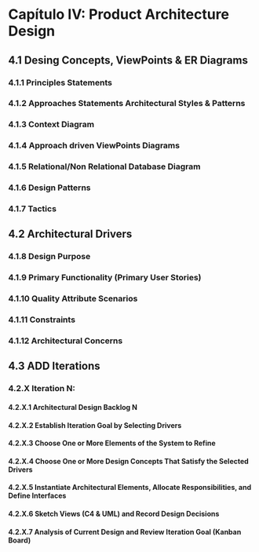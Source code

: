 # Capítulo IV: Product Architecture Design
## 4.1 Desing Concepts, ViewPoints & ER Diagrams
### 4.1.1 Principles Statements
### 4.1.2 Approaches Statements Architectural Styles & Patterns
### 4.1.3 Context Diagram
### 4.1.4 Approach driven ViewPoints Diagrams
### 4.1.5 Relational/Non Relational Database Diagram
### 4.1.6 Design Patterns
### 4.1.7 Tactics
## 4.2 Architectural Drivers
### 4.1.8 Design Purpose
### 4.1.9 Primary Functionality (Primary User Stories)
### 4.1.10 Quality Attribute Scenarios
### 4.1.11 Constraints
### 4.1.12 Architectural Concerns
## 4.3 ADD Iterations
### 4.2.X Iteration N: <Iteration Name>
#### 4.2.X.1 Architectural Design Backlog N
#### 4.2.X.2 Establish Iteration Goal by Selecting Drivers
#### 4.2.X.3 Choose One or More Elements of the System to Refine
#### 4.2.X.4 Choose One or More Design Concepts That Satisfy the Selected Drivers
#### 4.2.X.5 Instantiate Architectural Elements, Allocate Responsibilities, and Define Interfaces
#### 4.2.X.6 Sketch Views (C4 & UML) and Record Design Decisions
#### 4.2.X.7 Analysis of Current Design and Review Iteration Goal (Kanban Board)